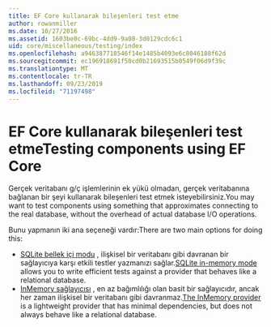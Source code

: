 ```yaml
---
title: EF Core kullanarak bileşenleri test etme
author: rowanmiller
ms.date: 10/27/2016
ms.assetid: 1603be0c-69bc-4dd9-9a08-3d0129cdc6c1
uid: core/miscellaneous/testing/index
ms.openlocfilehash: a946387718546f14e1485b4093e6c8046188f62d
ms.sourcegitcommit: ec196918691f50cd0b21693515b0549f06d9f39c
ms.translationtype: MT
ms.contentlocale: tr-TR
ms.lasthandoff: 09/23/2019
ms.locfileid: "71197498"
---
```

# <a name="testing-components-using-ef-core"></a><span data-ttu-id="accc8-102">EF Core kullanarak bileşenleri test etme</span><span class="sxs-lookup"><span data-stu-id="accc8-102">Testing components using EF Core</span></span>

<span data-ttu-id="accc8-103">Gerçek veritabanı g/ç işlemlerinin ek yükü olmadan, gerçek veritabanına bağlanan bir şeyi kullanarak bileşenleri test etmek isteyebilirsiniz.</span><span class="sxs-lookup"><span data-stu-id="accc8-103">You may want to test components using something that approximates connecting to the real database, without the overhead of actual database I/O operations.</span></span>

<span data-ttu-id="accc8-104">Bunu yapmanın iki ana seçeneği vardır:</span><span class="sxs-lookup"><span data-stu-id="accc8-104">There are two main options for doing this:</span></span>
 * <span data-ttu-id="accc8-105">[SQLite bellek içi modu](sqlite.md) , ilişkisel bir veritabanı gibi davranan bir sağlayıcıya karşı etkili testler yazmanızı sağlar.</span><span class="sxs-lookup"><span data-stu-id="accc8-105">[SQLite in-memory mode](sqlite.md) allows you to write efficient tests against a provider that behaves like a relational database.</span></span>
 * <span data-ttu-id="accc8-106">[InMemory sağlayıcısı](in-memory.md) , en az bağımlılığı olan basit bir sağlayıcıdır, ancak her zaman ilişkisel bir veritabanı gibi davranmaz.</span><span class="sxs-lookup"><span data-stu-id="accc8-106">[The InMemory provider](in-memory.md) is a lightweight provider that has minimal dependencies, but does not always behave like a relational database.</span></span>

